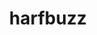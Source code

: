 ---
title: "harfbuzz"
layout: cache
categories: [package, develop-2025-02-16]
meta: {"compilers": ["gcc@=11.1.0", "gcc@=11.4.0"], "num_specs": 3, "num_specs_by_stack": {"data-vis-sdk": 1, "e4s": 1, "hep": 1, "root": 3}, "oss": ["ubuntu20.04", "ubuntu22.04"], "platforms": ["linux"], "stacks": ["data-vis-sdk", "e4s", "hep", "root"], "targets": ["x86_64_v3"], "versions": ["10.2.0"]}
spec_details: [{"compiler": "gcc@=11.1.0", "hash": "43uqde4kw4i3wara62gojms4it22acug", "os": "ubuntu20.04", "platform": "linux", "size": "-", "stacks": ["data-vis-sdk", "root"], "tarball": "https://binaries.spack.io/develop-2025-02-16/build_cache/linux-ubuntu20.04-x86_64_v3/gcc-11.1.0/harfbuzz-10.2.0/linux-ubuntu20.04-x86_64_v3-gcc-11.1.0-harfbuzz-10.2.0-43uqde4kw4i3wara62gojms4it22acug.spack", "target": "x86_64_v3", "variants": ["build_system=meson", "buildtype=release", "default_library=shared", "~graphite2", "~strip"], "versions": ["10.2.0"]}, {"compiler": "gcc@=11.4.0", "hash": "2lpbfer3gd2ijibc3lhi7j2kikm2cmtb", "os": "ubuntu22.04", "platform": "linux", "size": "-", "stacks": ["hep", "root"], "tarball": "https://binaries.spack.io/develop-2025-02-16/build_cache/linux-ubuntu22.04-x86_64_v3/gcc-11.4.0/harfbuzz-10.2.0/linux-ubuntu22.04-x86_64_v3-gcc-11.4.0-harfbuzz-10.2.0-2lpbfer3gd2ijibc3lhi7j2kikm2cmtb.spack", "target": "x86_64_v3", "variants": ["build_system=meson", "buildtype=release", "default_library=shared", "~graphite2", "~strip"], "versions": ["10.2.0"]}, {"compiler": "gcc@=11.4.0", "hash": "7yfxov5mmo5mbwm3armtfxr3jdaxzpwq", "os": "ubuntu22.04", "platform": "linux", "size": "-", "stacks": ["e4s", "root"], "tarball": "https://binaries.spack.io/develop-2025-02-16/build_cache/linux-ubuntu22.04-x86_64_v3/gcc-11.4.0/harfbuzz-10.2.0/linux-ubuntu22.04-x86_64_v3-gcc-11.4.0-harfbuzz-10.2.0-7yfxov5mmo5mbwm3armtfxr3jdaxzpwq.spack", "target": "x86_64_v3", "variants": ["build_system=meson", "buildtype=release", "default_library=shared", "~graphite2", "~strip"], "versions": ["10.2.0"]}]
---